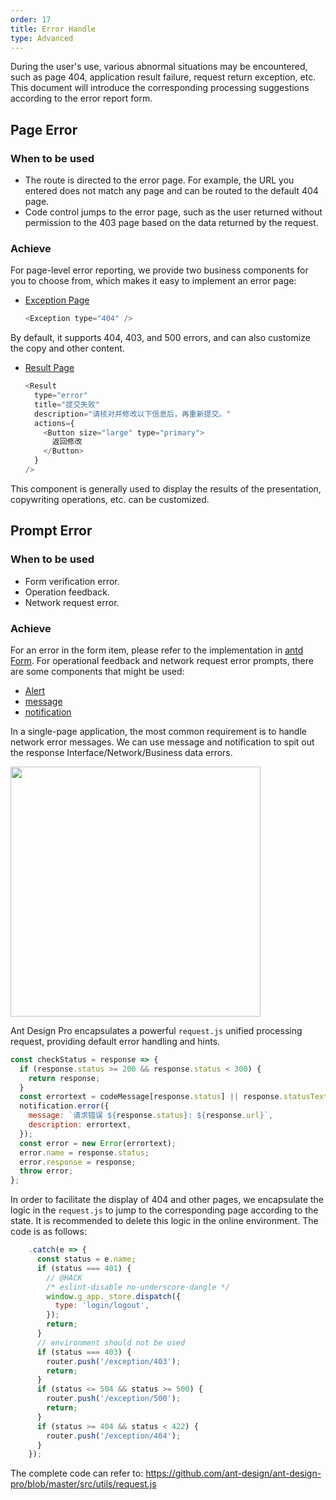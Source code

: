 ```yaml
---
order: 17
title: Error Handle
type: Advanced
---
```


During the user's use, various abnormal situations may be encountered, such as page 404, application result failure, request return exception, etc. This document will introduce the corresponding processing suggestions according to the error report form.

## Page Error

### When to be used

- The route is directed to the error page. For example, the URL you entered does not match any page and can be routed to the default 404 page.
- Code control jumps to the error page, such as the user returned without permission to the 403 page based on the data returned by the request.

### Achieve

For page-level error reporting, we provide two business components for you to choose from, which makes it easy to implement an error page:

- [Exception Page](http://preview.pro.ant.design/#/exception/404)

  ```js
  <Exception type="404" />
  ```

By default, it supports 404, 403, and 500 errors, and can also customize the copy and other content.

- [Result Page](http://preview.pro.ant.design/#/result/fail)

  ```js
  <Result
    type="error"
    title="提交失败"
    description="请核对并修改以下信息后，再重新提交。"
    actions={
      <Button size="large" type="primary">
        返回修改
      </Button>
    }
  />
  ```

This component is generally used to display the results of the presentation, copywriting operations, etc. can be customized.

## Prompt Error

### When to be used

- Form verification error.
- Operation feedback.
- Network request error.

### Achieve

For an error in the form item, please refer to the implementation in [antd Form](http://ant.design/components/form-cn/). For operational feedback and network request error prompts, there are some components that might be used:

- [Alert](http://ant.design/components/alert-cn/)
- [message](http://ant.design/components/message-cn/)
- [notification](http://ant.design/components/notification-cn/)

In a single-page application, the most common requirement is to handle network error messages. We can use message and notification to spit out the response Interface/Network/Business data errors.

<img src="https://gw.alipayobjects.com/zos/rmsportal/cVTaurnfguplvNbctgBN.png" width="400" />

Ant Design Pro encapsulates a powerful `request.js` unified processing request, providing default error handling and hints.

```js
const checkStatus = response => {
  if (response.status >= 200 && response.status < 300) {
    return response;
  }
  const errortext = codeMessage[response.status] || response.statusText;
  notification.error({
    message: `请求错误 ${response.status}: ${response.url}`,
    description: errortext,
  });
  const error = new Error(errortext);
  error.name = response.status;
  error.response = response;
  throw error;
};
```

In order to facilitate the display of 404 and other pages, we encapsulate the logic in the `request.js` to jump to the corresponding page according to the state. It is recommended to delete this logic in the online environment. The code is as follows:

```js
    .catch(e => {
      const status = e.name;
      if (status === 401) {
        // @HACK
        /* eslint-disable no-underscore-dangle */
        window.g_app._store.dispatch({
          type: 'login/logout',
        });
        return;
      }
      // environment should not be used
      if (status === 403) {
        router.push('/exception/403');
        return;
      }
      if (status <= 504 && status >= 500) {
        router.push('/exception/500');
        return;
      }
      if (status >= 404 && status < 422) {
        router.push('/exception/404');
      }
    });
```

The complete code can refer to: https://github.com/ant-design/ant-design-pro/blob/master/src/utils/request.js
